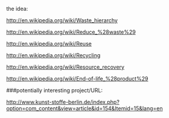 the idea:

http://en.wikipedia.org/wiki/Waste_hierarchy

http://en.wikipedia.org/wiki/Reduce_%28waste%29

http://en.wikipedia.org/wiki/Reuse

http://en.wikipedia.org/wiki/Recycling

http://en.wikipedia.org/wiki/Resource_recovery

http://en.wikipedia.org/wiki/End-of-life_%28product%29


###potentially interesting project/URL:

http://www.kunst-stoffe-berlin.de/index.php?option=com_content&view=article&id=154&Itemid=15&lang=en

